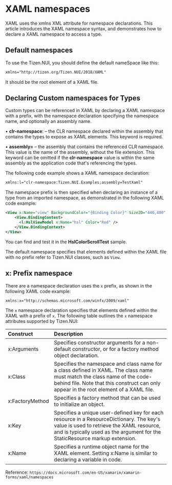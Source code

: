 # XAML namespaces

XAML uses the xmlns XML attribute for namespace declarations. This article introduces the XAML namespace syntax, and demonstrates how to declare a XAML namespace to access a type.

## Default namespaces

To use the Tizen.NUI, you should define the default nameSpace like this:

``` xml
xmlns="http://tizen.org/Tizen.NUI/2018/XAML"
```

It should be the root element of a XAML file.

## Declaring Custom namespaces for Types

Custom types can be referenced in XAML by declaring a XAML namespace with a prefix, with the namespace declaration specifying the namespace name, and optionally an assembly name.

  • **clr-namespace**: – the CLR namespace declared within the assembly that contains the types to expose as XAML elements. This keyword is required.

  • **assembly=** – the assembly that contains the referenced CLR namespace. This value is the name of the assembly, without the file extension. This keyword can be omitted if the **clr-namespace** value is within the same assembly as the application code that's referencing the types.

The following code example shows a XAML namespace declaration:

``` xml
xmlns:l="clr-namespace:Tizen.NUI.Examples;assembly=TestXaml"
```

The namespace prefix is then specified when declaring an instance of a type from an imported namespace, as demonstrated in the following XAML code example:

``` xml
<View x:Name="view" BackgroundColor="{Binding Color}" Size2D="440,400" Position2D="20,10" >
    <View.BindingContext>
      <l:HslViewModel x:Name="hsl" Color="Red" />
    </View.BindingContext>
</View>
```

You can find and test it in the **HslColorScrollTest** sample.

The default namespace specifies that elements defined within the XAML file with no prefix refer to Tizen.NUI classes, such as <code>View</code>.

## x: Prefix namespace

There are a namespace declaration uses the <code>x</code> prefix, as shown in the following XAML code example:

``` xml
xmlns:x="http://schemas.microsoft.com/winfx/2009/xaml"
```

The <code>x</code> namespace declaration specifies that elements defined within the XAML with a prefix of <code>x</code>.
The following table outlines the <code>x</code> namespace attributes supported by Tizen.NUI:

|Construct|Description|
|:--|:--|
| x:Arguments | Specifies constructor arguments for a non-default constructor, or for a factory method object declaration.|
| x:Class | Specifies the namespace and class name for a class defined in XAML. The class name must match the class name of the code-behind file. Note that this construct can only appear in the root element of a XAML file. |
| x:FactoryMethod | Specifies a factory method that can be used to initialize an object. |
| x:Key | Specifies a unique user-defined key for each resource in a ResourceDictionary. The key's value is used to retrieve the XAML resource, and is typically used as the argument for the StaticResource markup extension. |
| x:Name | Specifies a runtime object name for the XAML element. Setting x:Name is similar to declaring a variable in code. |

Reference: `https://docs.microsoft.com/en-US/xamarin/xamarin-forms/xaml/namespaces`
